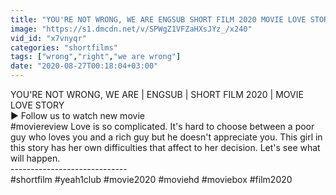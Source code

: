```yaml
---
title: "YOU'RE NOT WRONG, WE ARE ENGSUB SHORT FILM 2020 MOVIE LOVE STORY"
image: "https://s1.dmcdn.net/v/SPWgZ1VFZaHXsJYz_/x240"
vid_id: "x7vnyqr"
categories: "shortfilms"
tags: ["wrong","right","we are wrong"]
date: "2020-08-27T00:18:04+03:00"
---
```

YOU'RE NOT WRONG, WE ARE | ENGSUB | SHORT FILM 2020 | MOVIE LOVE STORY  <br>► Follow us to watch new movie  <br>#moviereview Love is so complicated. It's hard to choose between a poor guy who loves you and a rich guy but he doesn't appreciate you. This girl in this story has her own difficulties that affect to her decision. Let's see what will happen.  <br>-----------------------------  <br>#shortfilm #yeah1club #movie2020 #moviehd #moviebox #film2020  <br>
